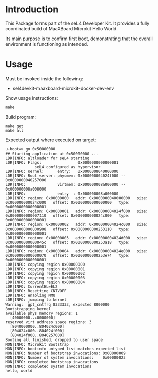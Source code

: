 # Introduction

This Package forms part of the seL4 Developer Kit. It provides a fully
coordinated build of MaaXBoard Microkit Hello World.

Its main purpose is to confirm first boot, demonstrating that the overall
environment is functioning as intended.

# Usage

Must be invoked inside the following:
* sel4devkit-maaxboard-microkit-docker-dev-env

Show usage instructions:
```
make
```

Build program:
```
make get
make all
```

Expected output where executed on target:
```
u-boot=> go 0x50000000
## Starting application at 0x50000000 ...
LDR|INFO: altloader for seL4 starting
LDR|INFO: Flags:                0x0000000000000001
             seL4 configured as hypervisor
LDR|INFO: Kernel:      entry:   0x0000008040000000
LDR|INFO: Root server: physmem: 0x000000004024f000 -- 0x0000000040257000
LDR|INFO:              virtmem: 0x000000008a000000 -- 0x000000008a008000
LDR|INFO:              entry  : 0x000000008a000000
LDR|INFO: region: 0x00000000   addr: 0x0000000040000000   size: 0x000000000024c000   offset: 0x0000000000000000   type: 0x0000000000000001
LDR|INFO: region: 0x00000001   addr: 0x000000004024f000   size: 0x0000000000007110   offset: 0x000000000024c000   type: 0x0000000000000001
LDR|INFO: region: 0x00000002   addr: 0x000000004024c000   size: 0x0000000000000908   offset: 0x0000000000253110   type: 0x0000000000000001
LDR|INFO: region: 0x00000003   addr: 0x000000004024d000   size: 0x000000000000045c   offset: 0x0000000000253a18   type: 0x0000000000000001
LDR|INFO: region: 0x00000004   addr: 0x000000004024e000   size: 0x0000000000000070   offset: 0x0000000000253e74   type: 0x0000000000000001
LDR|INFO: copying region 0x00000000
LDR|INFO: copying region 0x00000001
LDR|INFO: copying region 0x00000002
LDR|INFO: copying region 0x00000003
LDR|INFO: copying region 0x00000004
LDR|INFO: CurrentEL=EL2
LDR|INFO: Resetting CNTVOFF
LDR|INFO: enabling MMU
LDR|INFO: jumping to kernel
Warning:  gpt_cntfrq 8333333, expected 8000000
Bootstrapping kernel
available phys memory regions: 1
  [40000000..c0000000]
reserved virt address space regions: 3
  [8040000000..804024c000]
  [804024c000..804024f000]
  [804024f000..8040257000]
Booting all finished, dropped to user space
MON|INFO: Microkit Bootstrap
MON|INFO: bootinfo untyped list matches expected list
MON|INFO: Number of bootstrap invocations: 0x00000009
MON|INFO: Number of system invocations:    0x00000023
MON|INFO: completed bootstrap invocations
MON|INFO: completed system invocations
hello, world
```
